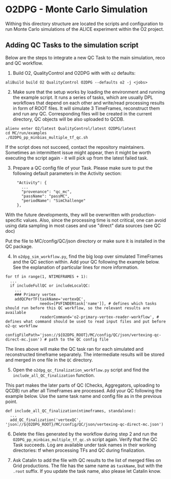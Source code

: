# O2DPG - Monte Carlo Simulation

Withing this directory structure are located the scripts and configuration to run Monte Carlo simulations of the ALICE experiment within the O2 project.

## Adding QC Tasks to the simulation script

Below are the steps to integrate a new QC Task to the main simulation, reco and QC workflow.

1. Build O2, QualityControl and O2DPG with with `o2` defaults:
```
aliBuild build O2 QualityControl O2DPG --defaults o2 -j <jobs>
```

2. Make sure that the setup works by loading the environment and running the example script.
It runs a series of tasks, which are usually DPL workflows that depend on each other and write/read processing results in form of ROOT files.
It will simulate 3 TimeFrames, reconstruct them and run any QC.
Corresponding files will be created in the current directory, QC objects will be also uploaded to QCDB. 
```
alienv enter O2/latest QualityControl/latest O2DPG/latest
cd MC/run/examples
./O2DPG_pp_minbias_multiple_tf_qc.sh
```
If the script does not succeed, contact the repository maintainers.
Sometimes an intermittent issue might appear, then it might be worth executing the script again - it will pick up from the latest failed task.

3. Prepare a QC config file of your Task.
Please make sure to put the following default parameters in the Activity section:
```
     "Activity": {
       ...
       "provenance": "qc_mc",
       "passName": "passMC",
       "periodName": "SimChallenge"
     },

```
With the future developments, they will be overwritten with production-specific values.
Also, since the processing time is not critical, one can avoid using data sampling in most cases and use "direct" data sources (see QC doc)

Put the file to MC/config/QC/json directory or make sure it is installed in the QC package.

4. In `o2dpg_sim_workflow.py`, find the big loop over simulated TimeFrames and the QC section within.
Add your QC following the example below.
See the explanation of particular lines for more information.
```
for tf in range(1, NTIMEFRAMES + 1):
  ...
  if includeFullQC or includeLocalQC:
    ...
    ### Primary vertex
    addQCPerTF(taskName='vertexQC',
               needs=[PVFINDERtask['name']], # defines which tasks should run before this QC workflow, so the relevant results are available
               readerCommand='o2-primary-vertex-reader-workflow', # defines what command should be used to read input files and put before o2-qc workflow
               configFilePath='json://${O2DPG_ROOT}/MC/config/QC/json/vertexing-qc-direct-mc.json') # path to the QC config file
```
The lines above will make the QC task ran for each simulated and reconstructed timeframe separately.
The intermediate results will be stored and merged in one file in the `QC` directory.

5. Open the `o2dpg_qc_finalization_workflow.py` script and find the `include_all_QC_finalization` function.

This part makes the later parts of QC (Checks, Aggregators, uploading to QCDB) run after all TimeFrames are processed.
Add your QC following the example below. Use the same task name and config file as in the previous point.
```
def include_all_QC_finalization(ntimeframes, standalone):
  ...
  add_QC_finalization('vertexQC', 'json://${O2DPG_ROOT}/MC/config/QC/json/vertexing-qc-direct-mc.json')

```

6. Delete the files generated by the workflow during step 2 and run the `O2DPG_pp_minbias_multiple_tf_qc.sh` script again.
Verify that the QC Task succeeds.
Log are available under task names in their working directories: tf<n> when processing TFs and QC during finalization.

7. Ask Catalin to add the file with QC results to the list of merged files on Grid productions. The file has the same name as `taskName`, but with the `.root` suffix. If you update the task name, also please let Catalin know.
